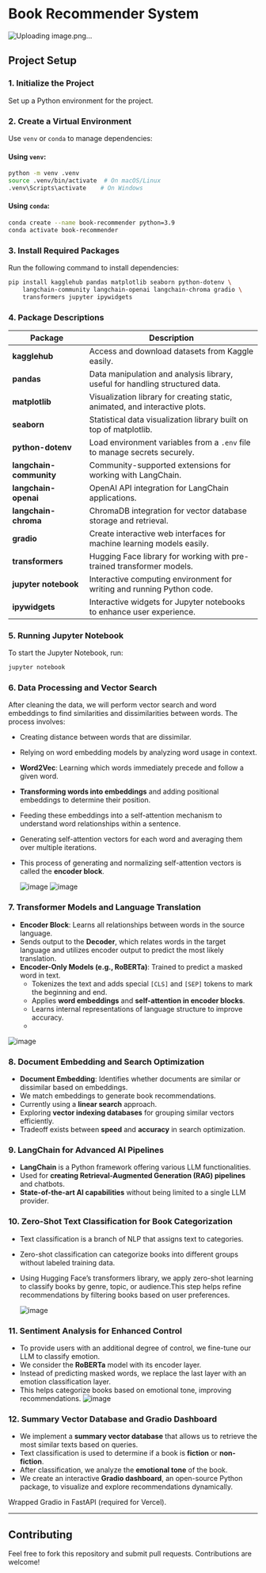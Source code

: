 # Book Recommender System

![Uploading image.png…]()

## Project Setup

### 1. Initialize the Project
Set up a Python environment for the project.

### 2. Create a Virtual Environment
Use `venv` or `conda` to manage dependencies:

#### Using `venv`:
```bash
python -m venv .venv
source .venv/bin/activate  # On macOS/Linux
.venv\Scripts\activate    # On Windows
```

#### Using `conda`:
```bash
conda create --name book-recommender python=3.9
conda activate book-recommender
```

### 3. Install Required Packages
Run the following command to install dependencies:
```bash
pip install kagglehub pandas matplotlib seaborn python-dotenv \
    langchain-community langchain-openai langchain-chroma gradio \
    transformers jupyter ipywidgets
```

### 4. Package Descriptions
| Package              | Description |
|----------------------|-------------|
| **kagglehub**        | Access and download datasets from Kaggle easily. |
| **pandas**           | Data manipulation and analysis library, useful for handling structured data. |
| **matplotlib**       | Visualization library for creating static, animated, and interactive plots. |
| **seaborn**          | Statistical data visualization library built on top of matplotlib. |
| **python-dotenv**    | Load environment variables from a `.env` file to manage secrets securely. |
| **langchain-community** | Community-supported extensions for working with LangChain. |
| **langchain-openai** | OpenAI API integration for LangChain applications. |
| **langchain-chroma** | ChromaDB integration for vector database storage and retrieval. |
| **gradio**           | Create interactive web interfaces for machine learning models easily. |
| **transformers**     | Hugging Face library for working with pre-trained transformer models. |
| **jupyter notebook** | Interactive computing environment for writing and running Python code. |
| **ipywidgets**       | Interactive widgets for Jupyter notebooks to enhance user experience. |

### 5. Running Jupyter Notebook
To start the Jupyter Notebook, run:
```bash
jupyter notebook
```

### 6. Data Processing and Vector Search
After cleaning the data, we will perform vector search and word embeddings to find similarities and dissimilarities between words. The process involves:
- Creating distance between words that are dissimilar.
- Relying on word embedding models by analyzing word usage in context.
- **Word2Vec**: Learning which words immediately precede and follow a given word.
- **Transforming words into embeddings** and adding positional embeddings to determine their position.
- Feeding these embeddings into a self-attention mechanism to understand word relationships within a sentence.
- Generating self-attention vectors for each word and averaging them over multiple iterations.
- This process of generating and normalizing self-attention vectors is called the **encoder block**.

  ![image](https://github.com/user-attachments/assets/63746ddf-203d-4c4c-932c-6bb05876adb8)
  ![image](https://github.com/user-attachments/assets/68e52662-ca2b-4b68-b47b-21b7e244cb0c)

### 7. Transformer Models and Language Translation
- **Encoder Block**: Learns all relationships between words in the source language.
- Sends output to the **Decoder**, which relates words in the target language and utilizes encoder output to predict the most likely translation.
- **Encoder-Only Models (e.g., RoBERTa)**: Trained to predict a masked word in text.
  - Tokenizes the text and adds special `[CLS]` and `[SEP]` tokens to mark the beginning and end.
  - Applies **word embeddings** and **self-attention in encoder blocks**.
  - Learns internal representations of language structure to improve accuracy.
  - 
![image](https://github.com/user-attachments/assets/97d3c29b-5402-4e76-a032-22f783e7c548)

### 8. Document Embedding and Search Optimization
- **Document Embedding**: Identifies whether documents are similar or dissimilar based on embeddings.
- We match embeddings to generate book recommendations.
- Currently using a **linear search** approach.
- Exploring **vector indexing databases** for grouping similar vectors efficiently.
- Tradeoff exists between **speed** and **accuracy** in search optimization.

### 9. LangChain for Advanced AI Pipelines
- **LangChain** is a Python framework offering various LLM functionalities.
- Used for **creating Retrieval-Augmented Generation (RAG) pipelines** and chatbots.
- **State-of-the-art AI capabilities** without being limited to a single LLM provider.

### 10. Zero-Shot Text Classification for Book Categorization
- Text classification is a branch of NLP that assigns text to categories.
- Zero-shot classification can categorize books into different groups without labeled training 
  data.
- Using Hugging Face’s transformers library, we apply zero-shot learning to classify books by 
  genre, topic, or audience.This step helps refine recommendations by filtering books based on   user preferences.
  
  ![image](https://github.com/user-attachments/assets/2b50e6f9-6cb3-41d4-bac0-23f4a8540e85)

### 11. Sentiment Analysis for Enhanced Control
- To provide users with an additional degree of control, we fine-tune our LLM to classify emotion.
- We consider the **RoBERTa** model with its encoder layer.
- Instead of predicting masked words, we replace the last layer with an emotion classification layer.
- This helps categorize books based on emotional tone, improving recommendations.
![image](https://github.com/user-attachments/assets/c242088c-ddd9-43a5-bec9-aa4c67cfa5ff)

### 12. Summary Vector Database and Gradio Dashboard
- We implement a **summary vector database** that allows us to retrieve the most similar texts based on queries.
- Text classification is used to determine if a book is **fiction** or **non-fiction**.
- After classification, we analyze the **emotional tone** of the book.
- We create an interactive **Gradio dashboard**, an open-source Python package, to visualize and explore recommendations dynamically.

Wrapped Gradio in FastAPI (required for Vercel).

---

## Contributing
Feel free to fork this repository and submit pull requests. Contributions are welcome!




